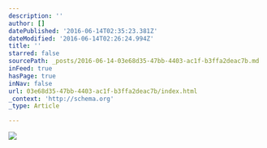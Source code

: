 ```yaml
---
description: ''
author: []
datePublished: '2016-06-14T02:35:23.381Z'
dateModified: '2016-06-14T02:26:24.994Z'
title: ''
starred: false
sourcePath: _posts/2016-06-14-03e68d35-47bb-4403-ac1f-b3ffa2deac7b.md
inFeed: true
hasPage: true
inNav: false
url: 03e68d35-47bb-4403-ac1f-b3ffa2deac7b/index.html
_context: 'http://schema.org'
_type: Article

---
```

![](https://the-grid-user-content.s3-us-west-2.amazonaws.com/b15dd466-1514-4b37-8856-7c13b16ccba4.jpg)